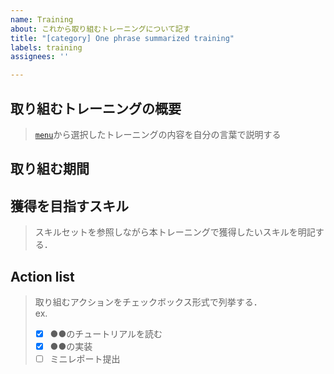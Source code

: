 ```yaml
---
name: Training
about: これから取り組むトレーニングについて記す
title: "[category] One phrase summarized training"
labels: training
assignees: ''

---
```


## 取り組むトレーニングの概要
> [`menu`](https://github.com/furukawa-laboratory/workout_report_2019/tree/%237_tempulate_workout_report/menu)から選択したトレーニングの内容を自分の言葉で説明する

## 取り組む期間

## 獲得を目指すスキル
> スキルセットを参照しながら本トレーニングで獲得したいスキルを明記する．

## Action list
> 取り組むアクションをチェックボックス形式で列挙する．  
> ex.
> - [x] ●●のチュートリアルを読む
> - [x] ●●の実装
> - [ ] ミニレポート提出
